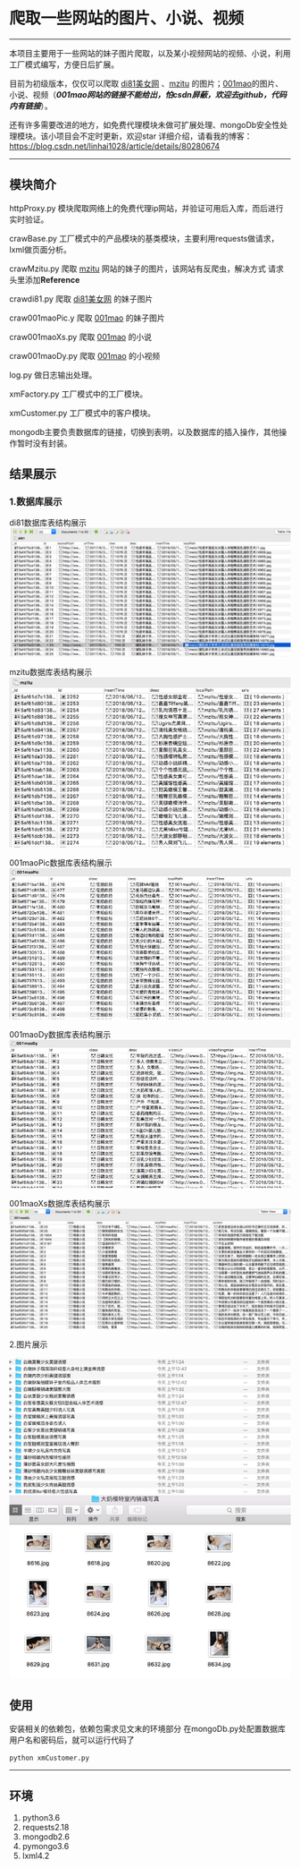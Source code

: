 # 爬取一些网站的图片、小说、视频

------

本项目主要用于一些网站的妹子图片爬取，以及某小视频网站的视频、小说，利用工厂模式编写，方便日后扩展。

目前为初级版本，仅仅可以爬取 [di81美女网](http://di81.com/) 、[mzitu](http://www.mzitu.com/) 的图片；[001mao]()的图片、小说、视频（***001mao网站的链接不能给出，怕csdn屏蔽，欢迎去github，代码内有链接***）。

还有许多需要改进的地方，如免费代理模块未做可扩展处理、mongoDb安全性处理模块。该小项目会不定时更新，欢迎star
详细介绍，请看我的博客：https://blog.csdn.net/linhai1028/article/details/80280674

------

## 模块简介

httpProxy.py 模块爬取网络上的免费代理ip网站，并验证可用后入库，而后进行实时验证。

crawBase.py 工厂模式中的产品模块的基类模块，主要利用requests做请求，lxml做页面分析。

crawMzitu.py 爬取 [mzitu](http://www.mzitu.com/) 网站的妹子的图片，该网站有反爬虫，解决方式 请求头里添加**Reference**

crawdi81.py 爬取 [di81美女网](http://di81.com/) 的妹子图片

craw001maoPic.y  爬取 [001mao]() 的妹子图片 

craw001maoXs.py 爬取 [001mao]() 的小说

craw001maoDy.py 爬取 [001mao]() 的小视频

log.py 做日志输出处理。

xmFactory.py 工厂模式中的工厂模块。

xmCustomer.py 工厂模式中的客户模块。

mongodb主要负责数据库的链接，切换到表明，以及数据库的插入操作，其他操作暂时没有封装。

## 结果展示

### 1.数据库展示

di81数据库表结构展示
![di81](pic/di81_1.png)

mzitu数据库表结构展示
![mzitu](pic/mzitu.png)

001maoPic数据库表结构展示
![mzitu](pic/001maoPic.png)

001maoDy数据库表结构展示
![mzitu](pic/001maoDy.png)

001maoXs数据库表结构展示
![mzitu](pic/001maoXs.png)


2.图片展示

![这里写图片描述](pic/di81_2.png)
![这里写图片描述](pic/di81_3.png)

## 使用

安装相关的依赖包，依赖包需求见文末的环境部分
在mongoDb.py处配置数据库用户名和密码后，就可以运行代码了
```
python xmCustomer.py
```

-----

## 环境
1. python3.6
2. requests2.18
3. mongodb2.6
4. pymongo3.6
5. lxml4.2




